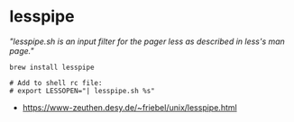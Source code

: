 # lesspipe

_"lesspipe.sh is an input filter for the pager less as described in less's man
page."_

```
brew install lesspipe

# Add to shell rc file:
# export LESSOPEN="| lesspipe.sh %s"
```

* https://www-zeuthen.desy.de/~friebel/unix/lesspipe.html
